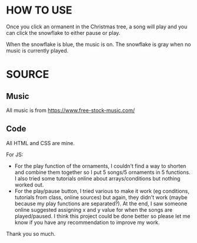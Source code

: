 # HOW TO USE
Once you click an ormanent in the Christmas tree, a song will play and you can click the snowflake to either pause or play.

When the snowflake is blue, the music is on. The snowflake is gray when no music is currently played.

# SOURCE
## Music
All music is from https://www.free-stock-music.com/

## Code
All HTML and CSS are mine.

For JS:
- For the play function of the ornaments, I couldn't find a way to shorten and combine them together so I put 5 songs/5 ornaments in 5 functions. I also tried some tutorials online about arrays/conditions but nothing worked out.
- For the play/pause button, I tried various to make it work (eg conditions, tutorials from class, online sources) but again, they didn't work (maybe because my play functions are separated?). At the end, I saw someone online suggested assigning x and y value for when the songs are played/paused. I think this project could be done better so please let me know if you have any recommendation to improve my work.

Thank you so much.